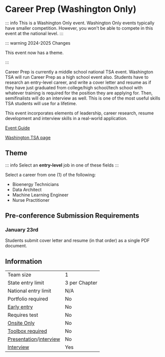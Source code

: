 # Career Prep (Washington Only)

::: info
This is a Washington Only event. Washington Only events typically have smaller competition. However, you won't be able to compete in this event at the national level.
:::

::: warning 2024-2025 Changes

This event now has a theme.

:::

Career Prep is currently a middle school national TSA event. Washington TSA will run Career Prep as a high school event also. Students have to research an entry-level career, and write a cover letter and resume as if they have just graduated from college/high school/tech school with whatever training is required for the position they are applying for. Then, semifinalists will do an interview as well. This is one of the most useful skills TSA students will use for a lifetime.

This event incorporates elements of leadership, career research, resume development and interview skills in a real-world application.

[Event Guide](https://www.washingtontsa.org/s/HS-Career-Prep-23-24.pdf)

[Washington TSA page](https://www.washingtontsa.org/high-school-events/career-prep)

## Theme

::: info
Select an **entry-level** job in one of these fields
:::

Select a career from one (1) of the following:

- Bioenergy Technicians
- Data Architect
- Machine Learning Engineer
- Nurse Practitioner

## Pre-conference Submission Requirements

### January 23rd

Students submit cover letter and resume (in that order) as a single PDF document.

## Information

|                                              |               |
| -------------------------------------------- | ------------- |
| Team size                                    | 1             |
| State entry limit                            | 3 per Chapter |
| National entry limit                         | N/A           |
| Portfolio required                           | No            |
| [Early entry](/#terms)                       | No            |
| Requires test                                | No            |
| [Onsite Only](/#terms)                       | No            |
| [Toolbox required](/#terms)                  | No            |
| [Presentation](/#terms)/[interview](/#terms) | No            |
| [Interview](/#terms)                         | Yes           |

